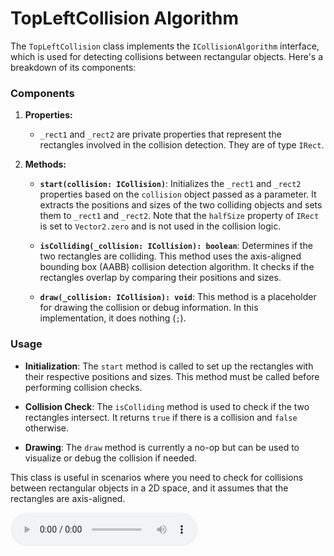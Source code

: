 # TopLeftCollision Algorithm

The `TopLeftCollision` class implements the `ICollisionAlgorithm` interface, which is used for detecting collisions between rectangular objects. Here's a breakdown of its components:

### Components

1. **Properties:**

   - `_rect1` and `_rect2` are private properties that represent the rectangles involved in the collision detection. They are of type `IRect`.

2. **Methods:**

   - **`start(collision: ICollision)`**: Initializes the `_rect1` and `_rect2` properties based on the `collision` object passed as a parameter. It extracts the positions and sizes of the two colliding objects and sets them to `_rect1` and `_rect2`. Note that the `halfSize` property of `IRect` is set to `Vector2.zero` and is not used in the collision logic.

   - **`isColliding(_collision: ICollision): boolean`**: Determines if the two rectangles are colliding. This method uses the axis-aligned bounding box (AABB) collision detection algorithm. It checks if the rectangles overlap by comparing their positions and sizes.

   - **`draw(_collision: ICollision): void`**: This method is a placeholder for drawing the collision or debug information. In this implementation, it does nothing (`;`).

### Usage

- **Initialization**: The `start` method is called to set up the rectangles with their respective positions and sizes. This method must be called before performing collision checks.

- **Collision Check**: The `isColliding` method is used to check if the two rectangles intersect. It returns `true` if there is a collision and `false` otherwise.

- **Drawing**: The `draw` method is currently a no-op but can be used to visualize or debug the collision if needed.

This class is useful in scenarios where you need to check for collisions between rectangular objects in a 2D space, and it assumes that the rectangles are axis-aligned.

<audio controls>
  <source src="./audio_en/TopLeftCollision.mp3" type="audio/mpeg">
  Your browser does not support the audio element.
</audio>
